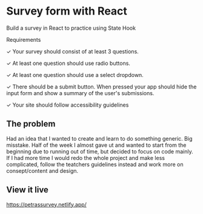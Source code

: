 # Survey form with React

Build a survey in React to practice using State Hook

Requirements

✓ Your survey should consist of at least 3 questions.

✓ At least one question should use radio buttons.

✓ At least one question should use a select dropdown.

✓ There should be a submit button. When pressed your app should hide the input form and show a summary of the user's submissions.

✓ Your site should follow accessibility guidelines

## The problem

Had an idea that I wanted to create and learn to do something generic. Big misstake. Half of the week I almost gave ut and wanted to start from the beginning due to running out of time, but decided to focus on code mainly. If I had more time I would redo the whole project and make less complicated, follow the teatchers guidelines instead and work more on consept/content and design.

## View it live
https://petrassurvey.netlify.app/

